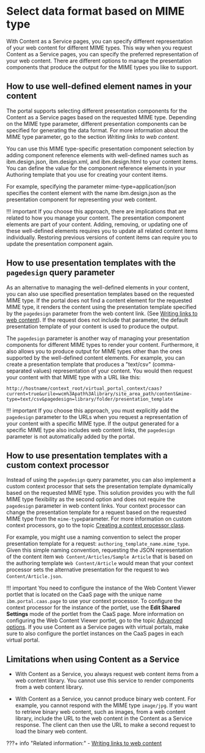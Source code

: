 # Select data format based on MIME type

With Content as a Service pages, you can specify different representation of your web content for different MIME types. This way when you request Content as a Service pages, you can specify the preferred representation of your web content. There are different options to manage the presentation components that produce the output for the MIME types you like to support.

## How to use well-defined element names in your content

The portal supports selecting different presentation components for the Content as a Service pages based on the requested MIME type. Depending on the MIME type parameter, different presentation components can be specified for generating the data format. For more information about the MIME type parameter, go to the section *Writing links to web content*.

You can use this MIME type-specific presentation component selection by adding component reference elements with well-defined names such as ibm.design.json, ibm.design.xml, and ibm.design.html to your content items. You can define the value for the component reference elements in your Authoring template that you use for creating your content items.

For example, specifying the parameter mime-type=application/json specifies the content element with the name ibm.design.json as the presentation component for representing your web content.

!!! important 
    If you choose this approach, there are implications that are related to how you manage your content. The presentation component elements are part of your content. Adding, removing, or updating one of these well-defined elements requires you to update all related content items individually. Restoring previous versions of content items can require you to update the presentation component again.

## How to use presentation templates with the `pagedesign` query parameter

As an alternative to managing the well-defined elements in your content, you can also use specified presentation templates based on the requested MIME type. If the portal does not find a content element for the requested MIME type, it renders the content using the presentation template specified by the `pagedesign` parameter from the web content link. \(See [Writing links to web content](../../wcm_artifacts/tags/wcm_dev_writing-links.md)\). If the request does not include that parameter, the default presentation template of your content is used to produce the output.

The `pagedesign` parameter is another way of managing your presentation components for different MIME types to render your content. Furthermore, it also allows you to produce output for MIME types other than the ones supported by the well-defined content elements. For example, you can create a presentation template that produces a "text/csv" \(comma-separated values\) representation of your content. You would then request your content with that MIME type with a URL like this:

`http://hostname/context_root/virtual_portal_context/caas?current=true&urile=wcm%3Apath%3Alibrary/site_area_path/content&mime-type=text/csv&pagedesign=library/folder/presentation_template`

!!! important
    If you choose this approach, you must explicitly add the `pagedesign` parameter to the URLs when you request a representation of your content with a specific MIME type. If the output generated for a specific MIME type also includes web content links, the `pagedesign` parameter is not automatically added by the portal.

## How to use presentation templates with a custom context processor

Instead of using the `pagedesign` query parameter, you can also implement a custom context processor that sets the presentation template dynamically based on the requested MIME type. This solution provides you with the full MIME type flexibility as the second option and does not require the `pagedesign` parameter in web content links. Your context processor can change the presentation template for a request based on the requested MIME type from the `mime-type`parameter. For more information on custom context processors, go to the topic [Creating a context processor class](../../wcm_artifacts/wcm_dev/wcm_custom_plugin/wcm_dev_api_context_processor.md).

For example, you might use a naming convention to select the proper presentation template for a request: `authoring_template_name.mime_type`. Given this simple naming convention, requesting the JSON representation of the content item `Web Content/Articles/Sample Article` that is based on the authoring template `Web Content/Article` would mean that your context processor sets the alternative presentation for the request to `Web Content/Article.json`.

!!! important
    You need to configure the instance of the Web Content Viewer portlet that is located on the CaaS page with the unique name `ibm.portal.caas.page` to use your context processor. To configure the context processor for the instance of the portlet, use the **Edit Shared Settings** mode of the portlet from the CaaS page. More information on configuring the Web Content Viewer portlet, go to the topic [Advanced options](https://help.hcltechsw.com/digital-experience/8.5/panel_help/wcm_config_wcmviewer_hadv.html). If you use Content as a Service pages with virtual portals, make sure to also configure the portlet instances on the CaaS pages in each virtual portal.

## Limitations when using Content as a Service

-   With Content as a Service, you always request web content items from a web content library. You cannot use this service to render components from a web content library.

-   With Content as a Service, you cannot produce binary web content. For example, you cannot respond with the MIME type `image/jpg`. If you want to retrieve binary web content, such as images, from a web content library, include the URL to the web content in the Content as a Service response. The client can then use the URL to make a second request to load the binary web content.



???+ info "Related information:"
    - [Writing links to web content](../../wcm_artifacts/tags/wcm_dev_writing-links.md)

